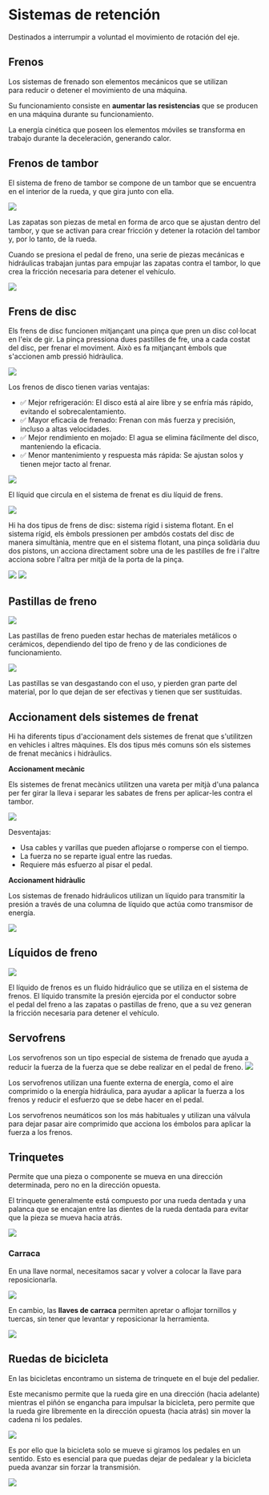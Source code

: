 # Sistemas de retención

Destinados a interrumpir a voluntad el movimiento de rotación del eje.

## Frenos

Los sistemas de frenado son elementos mecánicos que se utilizan para reducir o detener el movimiento de una máquina.

Su funcionamiento consiste en **aumentar las resistencias** que se producen en una máquina durante su funcionamiento.

La energía cinética que poseen los elementos móviles se transforma en trabajo durante la deceleración, generando calor.

## Frenos de tambor

El sistema de freno de tambor se compone de un tambor que se encuentra en el interior de la rueda, y que gira junto con ella.

<img src="media/image45.jpg" id="image45">

Las zapatas son piezas de metal en forma de arco que se ajustan dentro del tambor, y que se activan para crear fricción y detener la rotación del tambor y, por lo tanto, de la rueda.

Cuando se presiona el pedal de freno, una serie de piezas mecánicas e hidráulicas trabajan juntas para empujar las zapatas contra el tambor, lo que crea la fricción necesaria para detener el vehículo.

<img src="media/image46.gif" id="image46">

## Frens de disc

Els frens de disc funcionen mitjançant una pinça que pren un disc col·locat en l'eix de gir. La pinça pressiona dues pastilles de fre, una a cada costat del disc, per frenar el moviment. Això es fa mitjançant èmbols que s'accionen amb pressió hidràulica.

<img src="media/image47.jpg" id="image47">

Los frenos de disco tienen varias ventajas:

- ✅ Mejor refrigeración: El disco está al aire libre y se enfría más rápido, evitando el sobrecalentamiento.
- ✅ Mayor eficacia de frenado: Frenan con más fuerza y precisión, incluso a altas velocidades.
- ✅ Mejor rendimiento en mojado: El agua se elimina fácilmente del disco, manteniendo la eficacia.
- ✅ Menor mantenimiento y respuesta más rápida: Se ajustan solos y tienen mejor tacto al frenar.

<img src="media/image48.gif" id="image48">

El líquid que circula en el sistema de frenat es diu líquid de frens.

<img src="media/image49.png" id="image49">

Hi ha dos tipus de frens de disc: sistema rígid i sistema flotant. En el sistema rígid, els èmbols pressionen per ambdós costats del disc de manera simultània, mentre que en el sistema flotant, una pinça solidària duu dos pistons, un acciona directament sobre una de les pastilles de fre i l'altre acciona sobre l'altra per mitjà de la porta de la pinça.

<img src="media/image50.png" id="image50">

<img src="media/image51.png" id="image51">

## Pastillas de freno

![](img/2025-05-16-09-19-25.png)

Las pastillas de freno pueden estar hechas de materiales metálicos o cerámicos, dependiendo del tipo de freno y de las condiciones de funcionamiento.

<img src="media/image44.jpg" id="image44">

Las pastillas se van desgastando con el uso, y pierden gran parte del material, por lo que dejan de ser efectivas y tienen que ser sustituidas.

## Accionament dels sistemes de frenat

Hi ha diferents tipus d'accionament dels sistemes de frenat que s'utilitzen en vehicles i altres màquines. Els dos tipus més comuns són els sistemes de frenat mecànics i hidràulics.

**Accionament mecànic**

Els sistemes de frenat mecànics utilitzen una vareta per mitjà d'una palanca per fer girar la lleva i separar les sabates de frens per aplicar-les contra el tambor.

![](img/2025-05-16-09-20-36.png)

Desventajas:

- Usa cables y varillas que pueden aflojarse o romperse con el tiempo.
- La fuerza no se reparte igual entre las ruedas.
- Requiere más esfuerzo al pisar el pedal.

**Accionament hidràulic**

Los sistemas de frenado hidráulicos utilizan un líquido para transmitir la presión a través de una columna de líquido que actúa como transmisor de energía.

<img src="media/image52.gif" id="image52">

## Líquidos de freno

<img src="media/image53.png" id="image53">

El líquido de frenos es un fluido hidráulico que se utiliza en el sistema de frenos. El líquido transmite la presión ejercida por el conductor sobre el pedal del freno a las zapatas o pastillas de freno, que a su vez generan la fricción necesaria para detener el vehículo.

## Servofrens

Los servofrenos son un tipo especial de sistema de frenado que ayuda a reducir la fuerza de la fuerza que se debe realizar en el pedal de freno. <img src="media/image54.jpg" id="image54">

Los servofrenos utilizan una fuente externa de energía, como el aire comprimido o la energía hidráulica, para ayudar a aplicar la fuerza a los frenos y reducir el esfuerzo que se debe hacer en el pedal.

Los servofrenos neumáticos son los más habituales y utilizan una válvula para dejar pasar aire comprimido que acciona los émbolos para aplicar la fuerza a los frenos.

## Trinquetes

Permite que una pieza o componente se mueva en una dirección determinada, pero no en la dirección opuesta.

El trinquete generalmente está compuesto por una rueda dentada y una palanca que se encajan entre las dientes de la rueda dentada para evitar que la pieza se mueva hacia atrás.

![](img/2025-05-16-09-23-26.png)

### Carraca

En una llave normal, necesitamos sacar y volver a colocar la llave
para reposicionarla.

![](img/2025-05-16-09-25-18.png)

En cambio, las **llaves de carraca** permiten apretar o aflojar tornillos
y tuercas, sin tener que levantar y reposicionar la herramienta.

![](img/2023-12-08-15-46-03.png)

## Ruedas de bicicleta

En las bicicletas encontramo un sistema de trinquete en el buje
del pedalier.

Este mecanismo permite que la rueda gire en una dirección
(hacia adelante) mientras el piñón se engancha para impulsar
la bicicleta, pero permite que la rueda gire libremente en la
dirección opuesta (hacia atrás) sin mover la cadena ni los pedales.

![](img/2023-12-08-15-47-08.png)

Es por ello que la bicicleta solo se mueve si giramos los pedales
en un sentido. Esto es esencial para que puedas dejar de pedalear y la bicicleta pueda avanzar sin forzar la transmisión.

![](img/2023-12-08-15-47-03.png)
